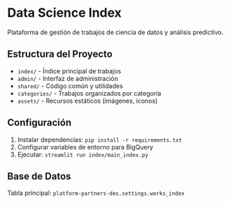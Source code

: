 # Data Science Index

Plataforma de gestión de trabajos de ciencia de datos y análisis predictivo.

## Estructura del Proyecto

- `index/` - Índice principal de trabajos
- `admin/` - Interfaz de administración
- `shared/` - Código común y utilidades
- `categories/` - Trabajos organizados por categoría
- `assets/` - Recursos estáticos (imágenes, iconos)

## Configuración

1. Instalar dependencias: `pip install -r requirements.txt`
2. Configurar variables de entorno para BigQuery
3. Ejecutar: `streamlit run index/main_index.py`

## Base de Datos

Tabla principal: `platform-partners-des.settings.works_index`

